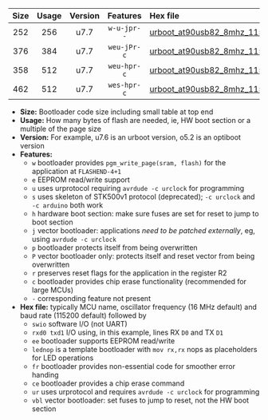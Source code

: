 |Size|Usage|Version|Features|Hex file|
|:-:|:-:|:-:|:-:|:--|
|252|256|u7.7|`w-u-jpr--`|[urboot_at90usb82_8mhz_115200bps_swio_rxd2_txd3_lednop_ur_vbl.hex](https://raw.githubusercontent.com/stefanrueger/urboot.hex/main/mcus/at90usb82/fcpu_8mhz/115200_bps/urboot_at90usb82_8mhz_115200bps_swio_rxd2_txd3_lednop_ur_vbl.hex)|
|376|384|u7.7|`weu-jPr-c`|[urboot_at90usb82_8mhz_115200bps_swio_rxd2_txd3_ee_lednop_fr_ce_ur_vbl.hex](https://raw.githubusercontent.com/stefanrueger/urboot.hex/main/mcus/at90usb82/fcpu_8mhz/115200_bps/urboot_at90usb82_8mhz_115200bps_swio_rxd2_txd3_ee_lednop_fr_ce_ur_vbl.hex)|
|358|512|u7.7|`weu-hpr-c`|[urboot_at90usb82_8mhz_115200bps_swio_rxd2_txd3_ee_lednop_fr_ce_ur.hex](https://raw.githubusercontent.com/stefanrueger/urboot.hex/main/mcus/at90usb82/fcpu_8mhz/115200_bps/urboot_at90usb82_8mhz_115200bps_swio_rxd2_txd3_ee_lednop_fr_ce_ur.hex)|
|462|512|u7.7|`wes-hpr-c`|[urboot_at90usb82_8mhz_115200bps_swio_rxd2_txd3_ee_lednop_fr_ce.hex](https://raw.githubusercontent.com/stefanrueger/urboot.hex/main/mcus/at90usb82/fcpu_8mhz/115200_bps/urboot_at90usb82_8mhz_115200bps_swio_rxd2_txd3_ee_lednop_fr_ce.hex)|

- **Size:** Bootloader code size including small table at top end
- **Usage:** How many bytes of flash are needed, ie, HW boot section or a multiple of the page size
- **Version:** For example, u7.6 is an urboot version, o5.2 is an optiboot version
- **Features:**
  + `w` bootloader provides `pgm_write_page(sram, flash)` for the application at `FLASHEND-4+1`
  + `e` EEPROM read/write support
  + `u` uses urprotocol requiring `avrdude -c urclock` for programming
  + `s` uses skeleton of STK500v1 protocol (deprecated); `-c urclock` and `-c arduino` both work
  + `h` hardware boot section: make sure fuses are set for reset to jump to boot section
  + `j` vector bootloader: applications *need to be patched externally*, eg, using `avrdude -c urclock`
  + `p` bootloader protects itself from being overwritten
  + `P` vector bootloader only: protects itself and reset vector from being overwritten
  + `r` preserves reset flags for the application in the register R2
  + `c` bootloader provides chip erase functionality (recommended for large MCUs)
  + `-` corresponding feature not present
- **Hex file:** typically MCU name, oscillator frequency (16 MHz default) and baud rate (115200 default) followed by
  + `swio` software I/O (not UART)
  + `rxd0 txd1` I/O using, in this example, lines RX `D0` and TX `D1`
  + `ee` bootloader supports EEPROM read/write
  + `lednop` is a template bootloader with `mov rx,rx` nops as placeholders for LED operations
  + `fr` bootloader provides non-essential code for smoother error handing
  + `ce` bootloader provides a chip erase command
  + `ur` uses urprotocol and requires `avrdude -c urclock` for programming
  + `vbl` vector bootloader: set fuses to jump to reset, not the HW boot section
